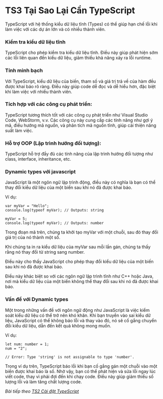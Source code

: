 # TS3 Tại Sao Lại Cần TypeScript

TypeScript với hệ thống kiểu dữ liệu tĩnh (Types) có thể giúp hạn chế lỗi khi làm việc với các dự án lớn và có nhiều thành viên.

### Kiểm tra kiểu dữ liệu tĩnh

TypeScript cho phép kiểm tra kiểu dữ liệu tĩnh. Điều này giúp phát hiện sớm các lỗi liên quan đến kiểu dữ liệu, giảm thiểu khả năng xảy ra lỗi runtime.

### Tính minh bạch

Với TypeScript, kiểu dữ liệu của biến, tham số và giá trị trả về của hàm đều được khai báo rõ ràng. Điều này giúp code dễ đọc và dễ hiểu hơn, đặc biệt khi làm việc với nhiều thành viên.

### Tích hợp với các công cụ phát triển: 

TypeScript tương thích tốt với các công cụ phát triển như Visual Studio Code, WebStorm, v.v. Các công cụ này cung cấp các tính năng như gợi ý mã, điều hướng mã nguồn, và phân tích mã nguồn tĩnh, giúp cải thiện năng suất làm việc.

### Hỗ trợ OOP (Lập trình hướng đối tượng): 

TypeScript hỗ trợ đầy đủ các tính năng của lập trình hướng đối tượng như class, interface, inheritance, etc.

### Dynamic types với javascript

JavaScript là một ngôn ngữ lập trình động, điều này có nghĩa là bạn có thể thay đổi kiểu dữ liệu của một biến sau khi nó đã được khai báo. 

Ví dụ:

```
var myVar = "Hello";
console.log(typeof myVar); // Outputs: string

myVar = 5;
console.log(typeof myVar); // Outputs: number
```

Trong đoạn mã trên, chúng ta khởi tạo myVar với một chuỗi, sau đó thay đổi giá trị của nó thành một số. 

Khi chúng ta in ra kiểu dữ liệu của myVar sau mỗi lần gán, chúng ta thấy rằng nó thay đổi từ string sang number. 

Điều này cho thấy JavaScript cho phép thay đổi kiểu dữ liệu của một biến sau khi nó đã được khai báo. 

Điều này khác biệt so với các ngôn ngữ lập trình tĩnh như C++ hoặc Java, nơi mà kiểu dữ liệu của một biến không thể thay đổi sau khi nó đã được khai báo.

### Vấn đề với Dynamic types

Một trong những vấn đề với ngôn ngữ động như JavaScript là việc kiểm soát kiểu dữ liệu có thể trở nên khó khăn. Khi bạn truyền vào sai kiểu dữ liệu, JavaScript có thể không báo lỗi và thay vào đó, nó sẽ cố gắng chuyển đổi kiểu dữ liệu, dẫn đến kết quả không mong muốn. 

Ví dụ:

```
let num: number = 1;
num = "2"; 

// Error: Type 'string' is not assignable to type 'number'.
```

Trong ví dụ trên, TypeScript báo lỗi khi bạn cố gắng gán một chuỗi vào một biến được khai báo là số. 
Nhờ vậy, bạn có thể phát hiện và sửa lỗi ngay lúc viết code, thay vì phải đợi đến khi chạy code. 
Điều này giúp giảm thiểu số lượng lỗi và làm tăng chất lượng code.




*Bài tiếp theo [TS2 Cài đặt TypeScript](/session/session_002_ts_setup.md)*